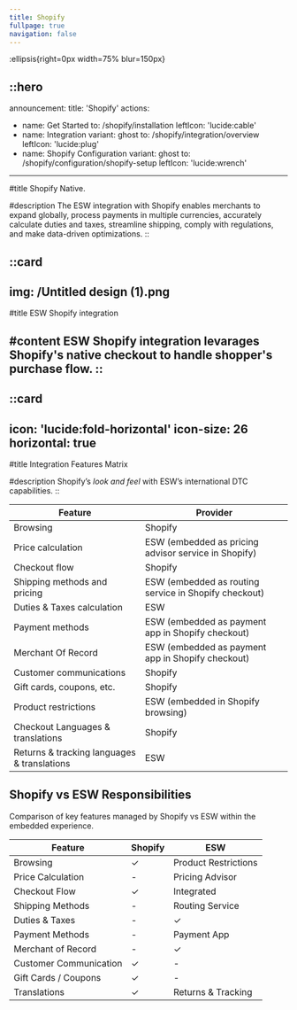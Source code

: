 ```yaml
---
title: Shopify
fullpage: true
navigation: false
---
```


:ellipsis{right=0px width=75% blur=150px}

::hero
---
announcement:
  title: 'Shopify'
actions:
  - name: Get Started
    to: /shopify/installation
    leftIcon: 'lucide:cable'
  - name: Integration
    variant: ghost
    to: /shopify/integration/overview
    leftIcon: 'lucide:plug'
  - name: Shopify Configuration
    variant: ghost
    to: /shopify/configuration/shopify-setup
    leftIcon: 'lucide:wrench'
---

#title
Shopify Native.

#description
The ESW integration with Shopify enables merchants to expand globally, process payments in multiple currencies, accurately calculate duties and taxes, streamline shipping, comply with regulations, and make data-driven optimizations.
::

::card
---
img: /Untitled design (1).png
---
#title
ESW Shopify integration

#content
ESW Shopify integration levarages Shopify's native checkout to handle shopper's purchase flow.
::
---

::card
---
icon: 'lucide:fold-horizontal'
icon-size: 26
horizontal: true
---

#title
Integration Features Matrix

#description
Shopify’s *look and feel* with ESW’s international DTC capabilities.
::

<div class="overflow-x-auto rounded-md border shadow-sm border-border my-8 bg-background">
  <table class="min-w-full border-collapse">
    <thead>
      <tr>
        <th class="border-b border-border px-4 py-3 text-left text-sm font-semibold text-foreground">Feature</th>
        <th class="border-b border-border px-4 py-3 text-left text-sm font-semibold text-foreground">Provider</th>
      </tr>
    </thead>
    <tbody class="[&>tr:nth-child(even)]:bg-transparent">
      <tr>
        <td class="border-b border-border px-4 py-3 text-foreground">Browsing</td>
        <td class="border-b border-border px-4 py-3 text-foreground">Shopify</td>
      </tr>
      <tr>
        <td class="border-b border-border px-4 py-3 text-foreground">Price calculation</td>
        <td class="border-b border-border px-4 py-3 text-foreground">ESW (embedded as pricing advisor service in Shopify)</td>
      </tr>
      <tr>
        <td class="border-b border-border px-4 py-3 text-foreground">Checkout flow</td>
        <td class="border-b border-border px-4 py-3 text-foreground">Shopify</td>
      </tr>
      <tr>
        <td class="border-b border-border px-4 py-3 text-foreground">Shipping methods and pricing</td>
        <td class="border-b border-border px-4 py-3 text-foreground">ESW (embedded as routing service in Shopify checkout)</td>
      </tr>
      <tr>
        <td class="border-b border-border px-4 py-3 text-foreground">Duties &amp; Taxes calculation</td>
        <td class="border-b border-border px-4 py-3 text-foreground">ESW</td>
      </tr>
      <tr>
        <td class="border-b border-border px-4 py-3 text-foreground">Payment methods</td>
        <td class="border-b border-border px-4 py-3 text-foreground">ESW (embedded as payment app in Shopify checkout)</td>
      </tr>
      <tr>
        <td class="border-b border-border px-4 py-3 text-foreground">Merchant Of Record</td>
        <td class="border-b border-border px-4 py-3 text-foreground">ESW (embedded as payment app in Shopify checkout)</td>
      </tr>
      <tr>
        <td class="border-b border-border px-4 py-3 text-foreground">Customer communications</td>
        <td class="border-b border-border px-4 py-3 text-foreground">Shopify</td>
      </tr>
      <tr>
        <td class="border-b border-border px-4 py-3 text-foreground">Gift cards, coupons, etc.</td>
        <td class="border-b border-border px-4 py-3 text-foreground">Shopify</td>
      </tr>
      <tr>
        <td class="border-b border-border px-4 py-3 text-foreground">Product restrictions</td>
        <td class="border-b border-border px-4 py-3 text-foreground">ESW (embedded in Shopify browsing)</td>
      </tr>
      <tr>
        <td class="border-b border-border px-4 py-3 text-foreground">Checkout Languages &amp; translations</td>
        <td class="border-b border-border px-4 py-3 text-foreground">Shopify</td>
      </tr>
      <tr>
        <td class="px-4 py-3 text-foreground">Returns &amp; tracking languages &amp; translations</td>
        <td class="px-4 py-3 text-foreground">ESW</td>
      </tr>
    </tbody>
  </table>
</div>




<section class="py-10 bg-white dark:bg-background sm:py-16 lg:py-24">
  <div class="px-4 mx-auto max-w-7xl sm:px-6 lg:px-8">
    <div class="max-w-xl mx-auto text-center">
      <h2 class="text-4xl font-bold text-black dark:text-white lg:text-5xl sm:text-5xl">Shopify vs ESW Responsibilities</h2>
      <p class="mt-4 text-lg leading-relaxed text-gray-600 dark:text-gray-300">
        Comparison of key features managed by Shopify vs ESW within the embedded experience.
      </p>
    </div>

  <!-- lg+ table layout -->
  <div class="hidden mt-16 lg:block">
      <table class="w-full">
        <thead>
          <tr>
            <th class="py-8 pr-4 text-left text-sm font-semibold text-gray-700 dark:text-white">Feature</th>
            <th class="px-4 py-8 text-center">
              <span class="text-base font-medium text-blue-600">Shopify</span>
            </th>
            <th class="px-4 py-8 text-center bg-gray-900 rounded-t-xl">
              <span class="px-4 py-2 text-base font-medium text-white bg-blue-600 rounded-full">ESW</span>
            </th>
          </tr>
        </thead>
        <tbody>
          <tr>
            <td class="py-4 pr-4 font-medium border-b border-gray-200">Browsing</td>
            <td class="px-4 py-4 text-center border-b border-gray-200">✓</td>
            <td class="px-4 py-4 text-center text-white bg-gray-900 border-b border-white/20">Product Restrictions</td>
          </tr>
          <tr>
            <td class="py-4 pr-4 font-medium border-b border-gray-200">Price Calculation</td>
            <td class="px-4 py-4 text-center border-b border-gray-200">-</td>
            <td class="px-4 py-4 text-center text-white bg-gray-900 border-b border-white/20">Pricing Advisor</td>
          </tr>
          <tr>
            <td class="py-4 pr-4 font-medium border-b border-gray-200">Checkout Flow</td>
            <td class="px-4 py-4 text-center border-b border-gray-200">✓</td>
            <td class="px-4 py-4 text-center text-white bg-gray-900 border-b border-white/20">Integrated</td>
          </tr>
          <tr>
            <td class="py-4 pr-4 font-medium border-b border-gray-200">Shipping Methods</td>
            <td class="px-4 py-4 text-center border-b border-gray-200">-</td>
            <td class="px-4 py-4 text-center text-white bg-gray-900 border-b border-white/20">Routing Service</td>
          </tr>
          <tr>
            <td class="py-4 pr-4 font-medium border-b border-gray-200">Duties & Taxes</td>
            <td class="px-4 py-4 text-center border-b border-gray-200">-</td>
            <td class="px-4 py-4 text-center text-white bg-gray-900 border-b border-white/20">✓</td>
          </tr>
          <tr>
            <td class="py-4 pr-4 font-medium border-b border-gray-200">Payment Methods</td>
            <td class="px-4 py-4 text-center border-b border-gray-200">-</td>
            <td class="px-4 py-4 text-center text-white bg-gray-900 border-b border-white/20">Payment App</td>
          </tr>
          <tr>
            <td class="py-4 pr-4 font-medium border-b border-gray-200">Merchant of Record</td>
            <td class="px-4 py-4 text-center border-b border-gray-200">-</td>
            <td class="px-4 py-4 text-center text-white bg-gray-900 border-b border-white/20">✓</td>
          </tr>
          <tr>
            <td class="py-4 pr-4 font-medium border-b border-gray-200">Customer Communication</td>
            <td class="px-4 py-4 text-center border-b border-gray-200">✓</td>
            <td class="px-4 py-4 text-center text-white bg-gray-900 border-b border-white/20">-</td>
          </tr>
          <tr>
            <td class="py-4 pr-4 font-medium border-b border-gray-200">Gift Cards / Coupons</td>
            <td class="px-4 py-4 text-center border-b border-gray-200">✓</td>
            <td class="px-4 py-4 text-center text-white bg-gray-900 border-b border-white/20">-</td>
          </tr>
          <tr>
            <td class="py-4 pr-4 font-medium border-b border-gray-200">Translations</td>
            <td class="px-4 py-4 text-center border-b border-gray-200">✓</td>
            <td class="px-4 py-4 text-center text-white bg-gray-900 border-b border-white/20">Returns & Tracking</td>
          </tr>
        </tbody>
      </table>
    </div>
  </div>
</section>



